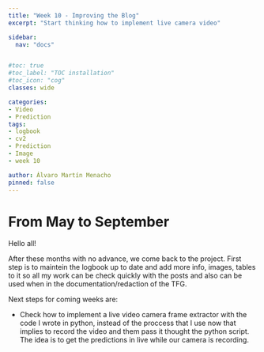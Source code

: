 ```yaml
---
title: "Week 10 - Improving the Blog"
excerpt: "Start thinking how to implement live camera video"

sidebar:
  nav: "docs"


#toc: true
#toc_label: "TOC installation"
#toc_icon: "cog"
classes: wide

categories:
- Video
- Prediction
tags:
- logbook
- cv2
- Prediction
- Image
- week 10

author: Álvaro Martín Menacho
pinned: false
---
```


# From May to September

Hello all!

After these months with no advance, we come back to the project.
First step is to maintein the logbook up to date and add more info, images, tables to it so all my work can be check quickly with the posts and also can be used when in the documentation/redaction of the TFG.

Next steps for coming weeks are:

- Check how to implement a live video camera frame extractor with the code I wrote in python, instead of the proccess that I use now that implies to record the video and them pass it thought the python script. The idea is to get the predictions in live while our camera is recording.
